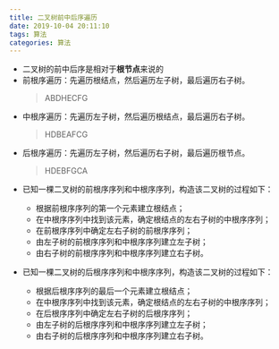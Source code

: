 ```yaml
---
title: 二叉树前中后序遍历
date: 2019-10-04 20:11:10
tags: 算法
categories: 算法
---
```


- 二叉树的前中后序是相对于**根节点**来说的
- 前根序遍历：先遍历根结点，然后遍历左子树，最后遍历右子树。
    > ABDHECFG
- 中根序遍历：先遍历左子树，然后遍历根结点，最后遍历右子树。
    > HDBEAFCG
- 后根序遍历：先遍历左子树，然后遍历右子树，最后遍历根节点。
    > HDEBFGCA

<!--more-->

- 已知一棵二叉树的前根序序列和中根序序列，构造该二叉树的过程如下：

  - 根据前根序序列的第一个元素建立根结点；
  - 在中根序序列中找到该元素，确定根结点的左右子树的中根序序列；
  - 在前根序序列中确定左右子树的前根序序列；
  - 由左子树的前根序序列和中根序序列建立左子树；
  - 由右子树的前根序序列和中根序序列建立右子树。

- 已知一棵二叉树的后根序序列和中根序序列，构造该二叉树的过程如下：

  - 根据后根序序列的最后一个元素建立根结点；
  - 在中根序序列中找到该元素，确定根结点的左右子树的中根序序列；
  - 在后根序序列中确定左右子树的后根序序列；
  - 由左子树的后根序序列和中根序序列建立左子树；
  - 由右子树的后根序序列和中根序序列建立右子树。
